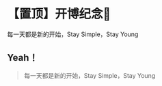 # 【置顶】开博纪念🥰


每一天都是新的开始，Stay Simple，Stay Young<!--more-->

## Yeah！

> 每一天都是新的开始，Stay Simple，Stay Young



